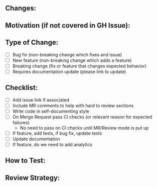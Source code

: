 ## Changes:
<!-- What changed? -->

## Motivation (if not covered in GH Issue):
<!-- Why did you make these changes? -->

## Type of Change:
- [ ] Bug fix (non-breaking change which fixes and issue)
- [ ] New feature (non-breaking change which adds a feature)
- [ ] Breaking change (fix or feature that changes expected behavior)
- [ ] Requires documentation update (please link to update)

## Checklist:
<!-- Complete before asking for review -->
- [ ] Add issue link if associated
- [ ] Include MR comments to help with hard to review sections
- [ ] Write code in self-documenting style
- [ ] On Merge Request pass CI checks (or relevant reason for expected failures)
  * No need to pass on CI checks until MR/Review mode is put up
- [ ] If feature, add tests, if bug fix, update tests
- [ ] Update documentation
- [ ] If feature, do we need to add analytics

## How to Test:
<!-- Give step by step instructions on how to test your MR -->

## Review Strategy:
<!-- How do you suggest an engineer reviews this? -->